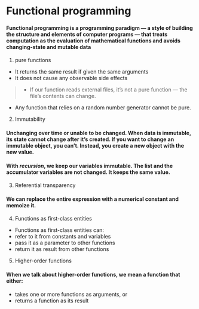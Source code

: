 # Functional programming
#### Functional programming is a programming paradigm — a style of building the structure and elements of computer programs — that treats computation as the evaluation of mathematical functions and avoids changing-state and mutable data
1.  pure functions
 * It returns the same result if given the same arguments
 * It does not cause any observable side effects
 > - If our function reads external files, it’s not a pure function — the file’s contents can change.
 - Any function that relies on a random number generator cannot be pure.

2. Immutability
#### Unchanging over time or unable to be changed. When data is immutable, its state cannot change after it’s created. If you want to change an immutable object, you can’t. Instead, you create a new object with the new value.

#### With *recursion*, we keep our variables immutable. The list and the accumulator variables are not changed. It keeps the same value.

3. Referential transparency
#### We can replace the entire expression with a numerical constant and memoize it.

4. Functions as first-class entities
- Functions as first-class entities can:
 - refer to it from constants and variables
 - pass it as a parameter to other functions
 - return it as result from other functions

5. Higher-order functions

#### When we talk about higher-order functions, we mean a function that either:
 - takes one or more functions as arguments, or
 - returns a function as its result
